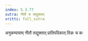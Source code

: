 ```yaml
---
index: 5.3.77
sutra: नीतौ च तद्युक्तात्‌
vritti: full_sutra
---
```


अनुकम्पायाम् नीतौ तद्युक्तात् प्रातिपदिकात् तिङः च कः